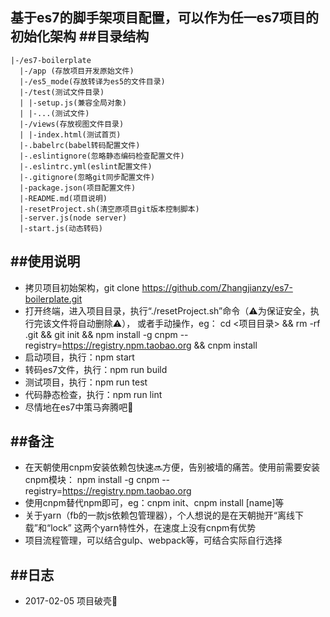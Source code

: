 基于es7的脚手架项目配置，可以作为任一es7项目的初始化架构
##目录结构
----------------------------------------------
    |-/es7-boilerplate
      |-/app (存放项目开发原始文件)
      |-/es5_mode(存放转译为es5的文件目录)
      |-/test(测试文件目录)
      | |-setup.js(兼容全局对象)
      | |-...(测试文件)
      |-/views(存放视图文件目录)
      | |-index.html(测试首页)
      |-.babelrc(babel转码配置文件)
      |-.eslintignore(忽略静态编码检查配置文件)
      |-.eslintrc.yml(eslint配置文件)
      |-.gitignore(忽略git同步配置文件)
      |-package.json(项目配置文件)
      |-README.md(项目说明)
      |-resetProject.sh(清空原项目git版本控制脚本)
      |-server.js(node server)
      |-start.js(动态转码)

##使用说明
----------------------------------------------
* 拷贝项目初始架构，git clone https://github.com/Zhangjianzy/es7-boilerplate.git
* 打开终端，进入项目目录，执行“./resetProject.sh”命令（⚠️为保证安全，执行完该文件将自动删除⚠️），
    或者手动操作，eg：
    cd <项目目录> && rm -rf .git && git init && npm install -g cnpm --registry=https://registry.npm.taobao.org && cnpm install
* 启动项目，执行：npm start    
* 转码es7文件，执行：npm run build
* 测试项目，执行：npm run test
* 代码静态检查，执行：npm run lint    
* 尽情地在es7中策马奔腾吧🐎    

##备注
----------------------------------------------
* 在天朝使用cnpm安装依赖包快速🔜方便，告别被墙的痛苦。使用前需要安装cnpm模块：
  npm install -g cnpm --registry=https://registry.npm.taobao.org
* 使用cnpm替代npm即可，eg：cnpm init、cnpm install [name]等
* 关于yarn（fb的一款js依赖包管理器），个人想说的是在天朝抛开“离线下载”和“lock”
  这两个yarn特性外，在速度上没有cnpm有优势
* 项目流程管理，可以结合gulp、webpack等，可结合实际自行选择

##日志
----------------------------------------------
* 2017-02-05  项目破壳🐣
